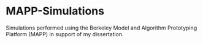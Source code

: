 # MAPP-Simulations
Simulations performed using the Berkeley Model and Algorithm Prototyping Platform (MAPP) in support of my dissertation.
